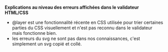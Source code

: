 **Explications au niveau des erreurs affichées dans le validateur HTML/CSS**

  - @layer est une fonctionnalité récente en CSS utilisée pour trier certaines parties du CSS visuellement et n'est pas reconnu dans le validateur mais fonctionne bien.
  - les erreurs du svg ne sont pas dans nos connaissances, c'est simplement un svg copié et collé.
